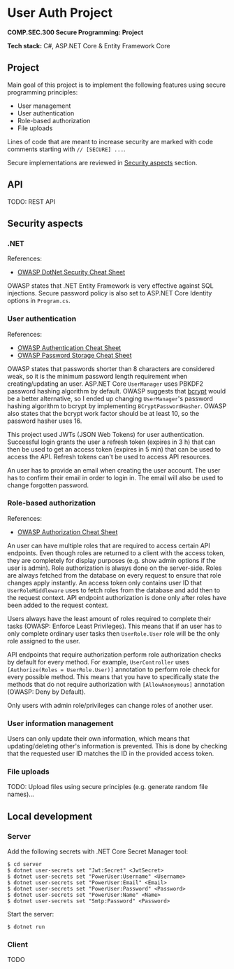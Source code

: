 # User Auth Project
**COMP.SEC.300 Secure Programming: Project**

**Tech stack:** C#, ASP.NET Core & Entity Framework Core

## Project
Main goal of this project is to implement the following features using secure programming principles:
- User management
- User authentication
- Role-based authorization
- File uploads

Lines of code that are meant to increase security are marked with code comments starting with `// [SECURE] ...`.

Secure implementations are reviewed in [Security aspects](#security-aspects) section.

## API
TODO: REST API

## Security aspects
### .NET
References:
- [OWASP DotNet Security Cheat Sheet](https://cheatsheetseries.owasp.org/cheatsheets/DotNet_Security_Cheat_Sheet.html)

OWASP states that .NET Entity Framework is very effective against SQL injections. Secure password policy is also set to ASP.NET Core Identity options in `Program.cs`.

### User authentication
References:
- [OWASP Authentication Cheat Sheet](https://cheatsheetseries.owasp.org/cheatsheets/Authentication_Cheat_Sheet.html)
- [OWASP Password Storage Cheat Sheet](https://cheatsheetseries.owasp.org/cheatsheets/Password_Storage_Cheat_Sheet.html)

OWASP states that passwords shorter than 8 characters are considered weak, so it is the minimum password length requirement when creating/updating an user. ASP.NET Core `UserManager` uses PBKDF2 password hashing algorithm by default. OWASP suggests that [bcrypt](https://en.wikipedia.org/wiki/Bcrypt) would be a better alternative, so I ended up changing `UserManager`'s password hashing algorithm to bcrypt by implementing `BCryptPasswordHasher`. OWASP also states that the bcrypt work factor should be at least 10, so the password hasher uses 16.

This project used JWTs (JSON Web Tokens) for user authentication. Successful login grants the user a refresh token (expires in 3 h) that can then be used to get an access token (expires in 5 min) that can be used to access the API. Refresh tokens can't be used to access API resources.

An user has to provide an email when creating the user account. The user has to confirm their email in order to login in. The email will also be used to change forgotten password.

### Role-based authorization
References:
- [OWASP Authorization Cheat Sheet](https://cheatsheetseries.owasp.org/cheatsheets/Authorization_Cheat_Sheet.html)

An user can have multiple roles that are required to access certain API endpoints. Even though roles are returned to a client with the access token, they are completely for display purposes (e.g. show admin options if the user is admin). Role authorization is always done on the server-side. Roles are always fetched from the database on every request to ensure that role changes apply instantly. An access token only contains user ID that `UserRoleMiddleware` uses to fetch roles from the database and add then to the request context. API endpoint authorization is done only after roles have been added to the request context.

Users always have the least amount of roles required to complete their tasks (OWASP: Enforce Least Privileges). This means that if an user has to only complete ordinary user tasks then `UserRole.User` role will be the only role assigned to the user.

API endpoints that require authorization perform role authorization checks by default for every method. For example, `UserController` uses `[Authorize(Roles = UserRole.User)]` annotation to perform role check for every possible method. This means that you have to specifically state the methods that do not require authorization with `[AllowAnonymous]` annotation (OWASP: Deny by Default).

Only users with admin role/privileges can change roles of another user.

### User information management
Users can only update their own information, which means that updating/deleting other's information is prevented. This is done by checking that the requested user ID matches the ID in the provided access token.

### File uploads
TODO: Upload files using secure principles (e.g. generate random file names)...

## Local development

### Server
Add the following secrets with .NET Core Secret Manager tool:
```
$ cd server
$ dotnet user-secrets set "Jwt:Secret" <JwtSecret>
$ dotnet user-secrets set "PowerUser:Username" <Username>
$ dotnet user-secrets set "PowerUser:Email" <Email>
$ dotnet user-secrets set "PowerUser:Password" <Password>
$ dotnet user-secrets set "PowerUser:Name" <Name>
$ dotnet user-secrets set "Smtp:Password" <Password>
```

Start the server:
```
$ dotnet run
```

### Client
TODO
